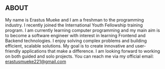 ## ABOUT
My name is Erastus Mueke and I am a freshman to the programming industry. 
I recently joined the International Youth Fellowship training program.
I am currently learning computer programming and my main aim is to become a software engineer with interest in learning Frontend and Backend technologies.
I enjoy solving complex problems and building efficient, scalable solutions.
My goal is to create innovative and user-friendly applications that make a difference.
I am looking forward to working on both guided and solo projects.
You can reach me via my official email: erastusmueke221@gmail.com
